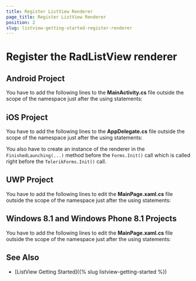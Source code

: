 ```yaml
---
title: Register ListView Renderer
page_title: Register ListView Renderer
position: 2
slug: listview-getting-started-register-renderer
---
```


# Register the RadListView renderer

## Android Project

You have to add the following lines to the **MainActivity.cs** file outside the scope of the namespace just after the using statements:

<snippet id='listview-getting-started-android-renderer'/>

## iOS Project

You have to add the following lines to the **AppDelegate.cs** file outside the scope of the namespace just after the using statements:

<snippet id='listview-getting-started-ios-renderer'/>

You also have to create an instance of the renderer in the `FinishedLaunching(...)` method before the `Forms.Init()` call which is called right before the `TelerikForms.Init()` call.

<snippet id='listview-getting-started-ios-init'/>
 
## UWP Project

You have to add the following lines to edit the **MainPage.xaml.cs** file outside the scope of the namespace just after the using statements:

<snippet id='listview-getting-started-uwp-renderer'/>

## Windows 8.1 and Windows Phone 8.1 Projects

You have to add the following lines to edit the **MainPage.xaml.cs** file outside the scope of the namespace just after the using statements:

<snippet id='listview-getting-started-winrt-renderer'/>

## See Also

- [ListView Getting Started]({% slug listview-getting-started %})